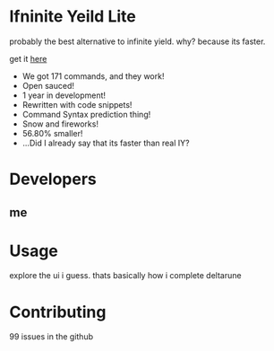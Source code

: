 # Ifninite Yeild Lite
probably the best alternative to infinite yield. why? because its faster.

get it [here](https://github.com/STEVE-916-create/IfniniteYieldLite/wiki)

- We got 171 commands, and they work!
- Open sauced!
- 1 year in development!
- Rewritten with code snippets!
- Command Syntax prediction thing!
- Snow and fireworks!
- 56.80% smaller!
- ...Did I already say that its faster than real IY?

# Developers
## me

# Usage
explore the ui i guess. thats basically how i complete deltarune

# Contributing
99 issues in the github
